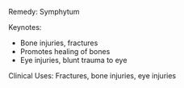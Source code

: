 Remedy: Symphytum

Keynotes:
- Bone injuries, fractures
- Promotes healing of bones
- Eye injuries, blunt trauma to eye

Clinical Uses: Fractures, bone injuries, eye injuries